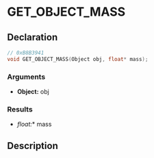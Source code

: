 # GET_OBJECT_MASS

## Declaration
```cpp
// 0xB8B3941
void GET_OBJECT_MASS(Object obj, float* mass);
```

### Arguments
- **Object:** obj

### Results
- **float*:** mass

## Description
